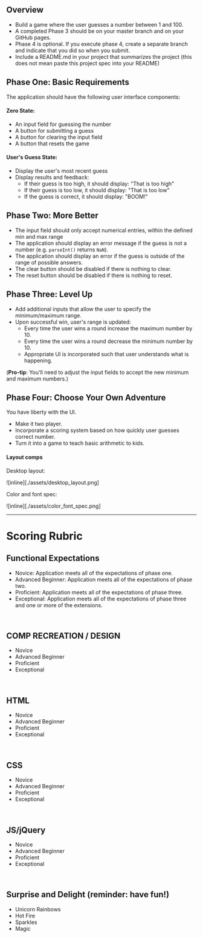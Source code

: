 ## Overview
- Build a game where the user guesses a number between 1 and 100.
- A completed Phase 3 should be on your master branch and on your GitHub pages.
- Phase 4 is optional. If you execute phase 4, create a separate branch and indicate that you did so when you submit.
- Include a README.md in your project that summarizes the project (this does not mean paste this project spec into your README)

## Phase One: Basic Requirements

The application should have the following user interface components:

#### Zero State:
- An input field for guessing the number
- A button for submitting a guess
- A button for clearing the input field
- A button that resets the game

#### User's Guess State:
- Display the user's most recent guess
- Display results and feedback:
  - If their guess is too high, it should display: "That is too high"
  - If their guess is too low, it should display: "That is too low"
  - If the guess is correct, it should display: "BOOM!"

## Phase Two: More Better

- The input field should only accept numerical entries, within the defined min and max range
- The application should display an error message if the guess is not a number (e.g. `parseInt()` returns `NaN`).
- The application should display an error if the guess is outside of the range of possible answers.
- The clear button should be disabled if there is nothing to clear.
- The reset button should be disabled if there is nothing to reset.

## Phase Three: Level Up

- Add additional inputs that allow the user to specify the minimum/maximum range.
- Upon successful win, user's range is updated:
  - Every time the user wins a round increase the maximum number by 10.
  - Every time the user wins a round decrease the minimum number by 10.
  - Appropriate UI is incorporated such that user understands what is happening.

(**Pro-tip**: You'll need to adjust the input fields to accept the new minimum and maximum numbers.)

## Phase Four: Choose Your Own Adventure

You have liberty with the UI.

- Make it two player.
- Incorporate a scoring system based on how quickly user guesses correct number.
- Turn it into a game to teach basic arithmetic to kids.

#### Layout comps

Desktop layout:

![inline][./assets/desktop_layout.png]

Color and font spec:

![inline][./assets/color_font_spec.png]


------------------------------------------------------------------

# Scoring Rubric

## Functional Expectations

- Novice: Application meets all of the expectations of phase one.
- Advanced Beginner: Application meets all of the expectations of phase two.
- Proficient: Application meets all of the expectations of phase three.
- Exceptional: Application meets all of the expectations of phase three and one or more of the extensions.

<br>

## COMP RECREATION / DESIGN

- Novice
- Advanced Beginner
- Proficient
- Exceptional

<br>

## HTML

- Novice
- Advanced Beginner
- Proficient
- Exceptional

<br>

##  CSS

- Novice
- Advanced Beginner
- Proficient
- Exceptional

<br>

##  JS/jQuery

- Novice
- Advanced Beginner
- Proficient
- Exceptional

<br>

## Surprise and Delight (reminder: have fun!)

- Unicorn Rainbows
- Hot Fire
- Sparkles
- Magic
